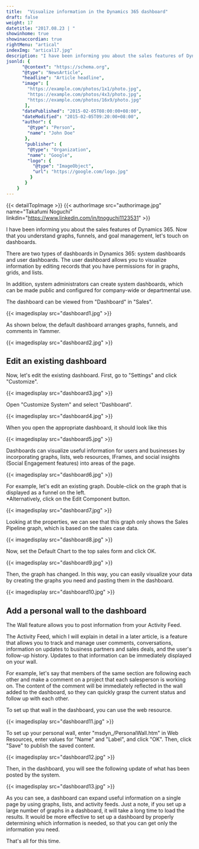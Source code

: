 ```yaml
---
title:  "Visualize information in the Dynamics 365 dashboard"
draft: false
weight: 17
datetitle: "2017.08.23 | "
showinhome: true
showinaccordian: true
rightMenu: "artical"
indexImg: "artical17.jpg"
description: "I have been informing you about the sales features of Dynamics 365. Now that you understand graphs, funnels, and goal management, let's touch on dashboards."
jsonld: {
      "@context": "https://schema.org",
      "@type": "NewsArticle",
      "headline": "Article headline",
      "image": [
        "https://example.com/photos/1x1/photo.jpg",
        "https://example.com/photos/4x3/photo.jpg",
        "https://example.com/photos/16x9/photo.jpg"
       ],
      "datePublished": "2015-02-05T08:00:00+08:00",
      "dateModified": "2015-02-05T09:20:00+08:00",
      "author": {
        "@type": "Person",
        "name": "John Doe"
       },
       "publisher": {
        "@type": "Organization",
        "name": "Google",
        "logo": {
          "@type": "ImageObject",
          "url": "https://google.com/logo.jpg"
         }
       }
    }
---
```

{{< detailTopImage >}}
{{< authorImage src="authorimage.jpg" name="Takafumi Noguchi" linkdin="https://www.linkedin.com/in/tnoguchi1123531" >}}
<!-- Intro  -->
I have been informing you about the sales features of Dynamics 365. Now that you understand graphs, funnels, and goal management, let's touch on dashboards. 

There are two types of dashboards in Dynamics 365: system dashboards and user dashboards. The user dashboard allows you to visualize information by editing records that you have permissions for in graphs, grids, and lists.

In addition, system administrators can create system dashboards, which can be made public and configured for company-wide or departmental use.

The dashboard can be viewed from "Dashboard" in "Sales". 
<!-- Image= dashboard1.jpg -->
{{< imagedisplay src="dashboard1.jpg" >}}

As shown below, the default dashboard arranges graphs, funnels, and comments in Yammer. 
<!-- Image= dashboard2.jpg -->
{{< imagedisplay src="dashboard2.jpg" >}}


## Edit an existing dashboard 
Now, let's edit the existing dashboard. First, go to "Settings" and click "Customize". 
<!-- Image= dashboard3.jpg -->
{{< imagedisplay src="dashboard3.jpg" >}}

Open "Customize System" and select "Dashboard".
<!-- Image= dashboard4.jpg -->
{{< imagedisplay src="dashboard4.jpg" >}}

When you open the appropriate dashboard, it should look like this 
<!-- Image= dashboard5.jpg -->
{{< imagedisplay src="dashboard5.jpg" >}}

Dashboards can visualize useful information for users and businesses by incorporating graphs, lists, web resources, IFrames, and social insights (Social Engagement features) into areas of the page. 
<!-- Image= dashboard6.jpg -->
{{< imagedisplay src="dashboard6.jpg" >}}

For example, let's edit an existing graph. Double-click on the graph that is displayed as a funnel on the left.       
*Alternatively, click on the Edit Component button. 
<!-- Image= dashboard7.jpg -->
{{< imagedisplay src="dashboard7.jpg" >}}

Looking at the properties, we can see that this graph only shows the Sales Pipeline graph, which is based on the sales case data. 
<!-- Image= dashboard8.jpg -->
{{< imagedisplay src="dashboard8.jpg" >}}

Now, set the Default Chart to the top sales form and click OK. 
<!-- Image= dashboard9.jpg -->
{{< imagedisplay src="dashboard9.jpg" >}}

Then, the graph has changed. In this way, you can easily visualize your data by creating the graphs you need and pasting them in the dashboard. 
<!-- Image= dashboard10.jpg -->
{{< imagedisplay src="dashboard10.jpg" >}}

## Add a personal wall to the dashboard 
The Wall feature allows you to post information from your Activity Feed.

The Activity Feed, which I will explain in detail in a later article, is a feature that allows you to track and manage user comments, conversations, information on updates to business partners and sales deals, and the user's follow-up history. Updates to that information can be immediately displayed on your wall. 

For example, let's say that members of the same section are following each other and make a comment on a project that each salesperson is working on. The content of the comment will be immediately reflected in the wall added to the dashboard, so they can quickly grasp the current status and follow up with each other. 

To set up that wall in the dashboard, you can use the web resource. 
<!-- Image= dashboard11.jpg -->
{{< imagedisplay src="dashboard11.jpg" >}}

To set up your personal wall, enter "msdyn_/PersonalWall.htm" in Web Resources, enter values for "Name" and "Label", and click "OK". Then, click "Save" to publish the saved content. 
<!-- Image= dashboard12.jpg -->
{{< imagedisplay src="dashboard12.jpg" >}}

Then, in the dashboard, you will see the following update of what has been posted by the system. 
<!-- Image= dashboard13.jpg -->
{{< imagedisplay src="dashboard13.jpg" >}}

As you can see, a dashboard can expand useful information on a single page by using graphs, lists, and activity feeds. Just a note, if you set up a large number of graphs in a dashboard, it will take a long time to load the results. It would be more effective to set up a dashboard by properly determining which information is needed, so that you can get only the information you need. 

That's all for this time. 